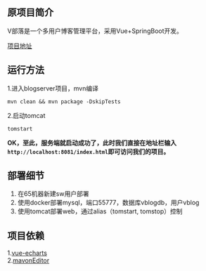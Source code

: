 ## 原项目简介
V部落是一个多用户博客管理平台，采用Vue+SpringBoot开发。  

[项目地址](https://github.com/lenve/VBlog)  

## 运行方法

1.进入blogserver项目，mvn编译

```
mvn clean && mvn package -DskipTests
```  

2.启动tomcat
```
tomstart
```


**OK，至此，服务端就启动成功了，此时我们直接在地址栏输入```http://localhost:8081/index.html```即可访问我们的项目。**  

## 部署细节
1. 在65机器新建sw用户部署
2. 使用docker部署mysql，端口55777，数据库vblogdb，用户vblog
3. 使用tomcat部署web，通过alias（tomstart, tomstop）控制

## 项目依赖  

1.[vue-echarts](https://github.com/Justineo/vue-echarts)  
2.[mavonEditor](https://github.com/hinesboy/mavonEditor)  



